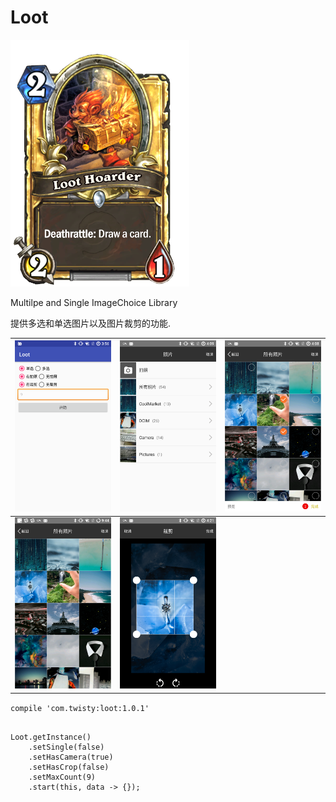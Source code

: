 # Loot
![Loot Hoarder](art/Loot_Hoarder.png)

Multilpe and Single ImageChoice Library

提供多选和单选图片以及图片裁剪的功能.




  |![](art/device-2017-05-17-155710.png) | ![](art/device-2017-05-17-160938.png) | ![](art/device-2017-05-17-160901.png)|
  |:------------------------------------:|:-------------------------------------:|:------------------------------------:|
  | ![](art/device-2017-05-17-160832.png)| ![](art/device-2017-05-17-162150.png) |                                      |

`compile 'com.twisty:loot:1.0.1'`

```

Loot.getInstance()
    .setSingle(false)
    .setHasCamera(true)
    .setHasCrop(false)
    .setMaxCount(9)
    .start(this, data -> {});
```
